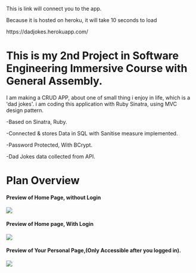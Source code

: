 <p>This is link will connect you to the app.</p>
<p>Because it is hosted on heroku, it will take 10 seconds to load</p>
https://dadjokes.herokuapp.com/

<h1>This is my 2nd Project in Software Engineering Immersive Course with General Assembly.</h1>
I am making a CRUD APP, about one of small thing i enjoy in life, which is a 'dad jokes'.
i am coding this application with Ruby Sinatra, using MVC design pattern.

<p>-Based on Sinatra, Ruby.</p>
<p>-Connected & stores Data in SQL with Sanitise measure implemented.</p>
<p>-Password Protected, With BCrypt.</p>
<p>-Dad Jokes data collected from API.</p>


<h1>Plan Overview </h1>

<h4>Preview of Home Page, without Login</h4>
<img src="https://user-images.githubusercontent.com/103553256/169216410-59b63d6f-e776-40c4-af45-d9b12463c4c8.png">

<h4> Preview of Home page, With Login</h4>
<img src="https://user-images.githubusercontent.com/103553256/169216737-665b06d0-ebf0-4d0a-81f3-82931aa90a54.png">

<h4> Preview of Your Personal Page,(Only Accessible after you logged in).</h4>
<img src="https://user-images.githubusercontent.com/103553256/169216916-4896fca3-b979-4e1c-b5df-9c1ddbbcda0f.png">
